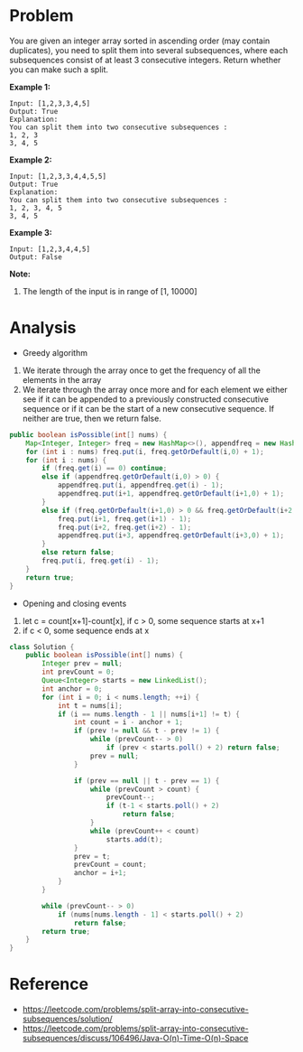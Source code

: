 # Problem
You are given an integer array sorted in ascending order (may contain duplicates), you need to split them into several subsequences, where each subsequences consist of at least 3 consecutive integers. Return whether you can make such a split.

**Example 1:**
```
Input: [1,2,3,3,4,5]
Output: True
Explanation:
You can split them into two consecutive subsequences : 
1, 2, 3
3, 4, 5
```

**Example 2:**
```
Input: [1,2,3,3,4,4,5,5]
Output: True
Explanation:
You can split them into two consecutive subsequences : 
1, 2, 3, 4, 5
3, 4, 5
```

**Example 3:**
```
Input: [1,2,3,4,4,5]
Output: False
```

**Note:**
1. The length of the input is in range of [1, 10000]

# Analysis
- Greedy algorithm
1. We iterate through the array once to get the frequency of all the elements in the array
1. We iterate through the array once more and for each element we either see if it can be appended to a previously constructed consecutive sequence or if it can be the start of a new consecutive sequence. If neither are true, then we return false.

```Java
public boolean isPossible(int[] nums) {
    Map<Integer, Integer> freq = new HashMap<>(), appendfreq = new HashMap<>();
    for (int i : nums) freq.put(i, freq.getOrDefault(i,0) + 1);
    for (int i : nums) {
        if (freq.get(i) == 0) continue;
        else if (appendfreq.getOrDefault(i,0) > 0) {
            appendfreq.put(i, appendfreq.get(i) - 1);
            appendfreq.put(i+1, appendfreq.getOrDefault(i+1,0) + 1);
        }   
        else if (freq.getOrDefault(i+1,0) > 0 && freq.getOrDefault(i+2,0) > 0) {
            freq.put(i+1, freq.get(i+1) - 1);
            freq.put(i+2, freq.get(i+2) - 1);
            appendfreq.put(i+3, appendfreq.getOrDefault(i+3,0) + 1);
        }
        else return false;
        freq.put(i, freq.get(i) - 1);
    }
    return true;
}
```
- Opening and closing events
1. let c = count[x+1]-count[x], if c > 0, some sequence starts at x+1
1. if c < 0, some sequence ends at x

```Java
class Solution {
    public boolean isPossible(int[] nums) {
        Integer prev = null;
        int prevCount = 0;
        Queue<Integer> starts = new LinkedList();
        int anchor = 0;
        for (int i = 0; i < nums.length; ++i) {
            int t = nums[i];
            if (i == nums.length - 1 || nums[i+1] != t) {
                int count = i - anchor + 1;
                if (prev != null && t - prev != 1) {
                    while (prevCount-- > 0)
                        if (prev < starts.poll() + 2) return false;
                    prev = null;
                }

                if (prev == null || t - prev == 1) {
                    while (prevCount > count) {
                        prevCount--;
                        if (t-1 < starts.poll() + 2)
                            return false;
                    }
                    while (prevCount++ < count)
                        starts.add(t);
                }
                prev = t;
                prevCount = count;
                anchor = i+1;
            }
        }

        while (prevCount-- > 0)
            if (nums[nums.length - 1] < starts.poll() + 2)
                return false;
        return true;
    }
}
```

# Reference
- https://leetcode.com/problems/split-array-into-consecutive-subsequences/solution/
- https://leetcode.com/problems/split-array-into-consecutive-subsequences/discuss/106496/Java-O(n)-Time-O(n)-Space
